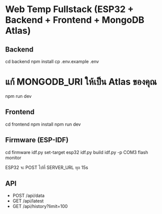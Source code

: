# Web Temp Fullstack (ESP32 + Backend + Frontend + MongoDB Atlas)

## Backend
cd backend
npm install
cp .env.example .env
# แก้ MONGODB_URI ให้เป็น Atlas ของคุณ
npm run dev

## Frontend
cd frontend
npm install
npm run dev

## Firmware (ESP-IDF)
cd firmware
idf.py set-target esp32
idf.py build
idf.py -p COM3 flash monitor

ESP32 จะ POST ไปที่ SERVER_URL ทุก 15s

## API
- POST /api/data
- GET /api/latest
- GET /api/history?limit=100
